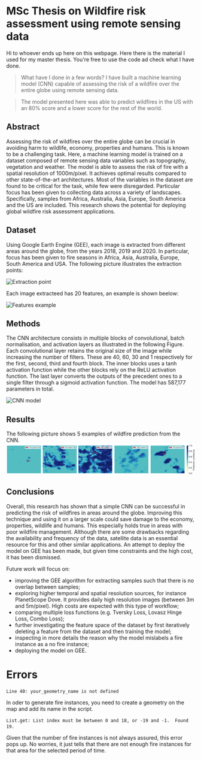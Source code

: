 # MSc Thesis on Wildfire risk assessment using remote sensing data

Hi to whoever ends up here on this webpage. Here there is the material I used for my master thesis. You're free to use the code ad check what I have done. 
> What have I done in a few words? I have built a machine learning model (CNN) capable of assessing the risk of a wildfire over the entire globe using remote sensing data.

> The model presented here was able to predict wildfires in the US with an 80% score and a lower score for the rest of the world.

## Abstract

Assessing the risk of wildfires over the entire globe can be crucial in avoiding harm to wildlife, economy, properties and humans. This is known to be a challenging task. Here, a machine learning model is trained on a dataset composed of remote sensing data variables such as topography, vegetation and weather. The model is able to assess the risk of fire with a spatial resolution of 1000m/pixel. It achieves optimal results compared to other state-of-the-art architectures. Most of the variables in the dataset are found to be critical for the task, while few were disregarded. Particular focus has been given to collecting data across a variety of landscapes. Specifically, samples from Africa, Australia, Asia, Europe, South America and the US are included. This research shows the potential for deploying global wildfire risk assessment applications.

## Dataset
Using Google Earth Engine (GEE), each image is extracted from different areas around the globe, from the years 2018, 2019 and 2020. In particular, focus has been given to fire seasons in Africa, Asia, Australia, Europe, South America and USA. The following picture illustrates the extraction points:

![Extraction point](https://github.com/BeppeMarnell/MSc-Thesis-Wildfire-prediction/blob/main/images/extractions2.png)

Each image extracteed has 20 features, an example is shown beelow:

![Features example](https://github.com/BeppeMarnell/MSc-Thesis-Wildfire-prediction/blob/main/images/dataset_features.png)

## Methods
The CNN architecture consists in multiple blocks of convolutional, batch normalisation, and activation layers as illustrated in the following Figure. Each convolutional layer retains the original size of the image while increasing the number of filters. These are 40, 60, 30 and 1 respectively for the first, second, third and fourth block. The inner blocks uses a tanh activation function while the other blocks rely on the ReLU activation function. The last layer converts the outputs of the precedent ones to a single filter through a sigmoid activation function. The model has 587,177 parameters in total.

![CNN model](https://github.com/BeppeMarnell/MSc-Thesis-Wildfire-prediction/blob/main/images/model_cnn.png)


## Results
The following picture shows 5 examples of wildfire prediction from the CNN.
![Prediction result](https://github.com/BeppeMarnell/MSc-Thesis/blob/main/images/results.png)

## Conclusions
Overall, this research has shown that a simple CNN can be successful in predicting the risk of wildfires in areas around the globe. Improving this technique and using it on a larger scale could save damage to the economy, properties, wildlife and humans. This especially holds true in areas with poor wildfire management. Although there are some drawbacks regarding the availability and frequency of the data, satellite data is an essential resource for this and other similar applications. An attempt to deploy the model on GEE has been made, but given time constraints and the high cost, it has been dismissed.

Future work will focus on:
- improving the GEE algorithm for extracting samples such that there is no overlap between samples;
- exploring higher temporal and spatial resolution sources, for instance PlanetScope Dove. It provides daily high resolution images (between 3m and 5m/pixel). High costs are expected with this type of workflow;
- comparing multiple loss functions (e.g. Tversky Loss, Lovasz Hinge Loss, Combo Loss);
- further investigating the feature space of the dataset by first iteratively deleting a feature from the dataset and then training the model;
- inspecting in more details the reason why the model mislabels a fire instance as a no fire instance;
- deploying the model on GEE.


# Errors

```
Line 40: your_geometry_name is not defined
```
In oder to generate fire instances, you need to create a geometry on the map and add its name in the script.


```
List.get: List index must be between 0 and 18, or -19 and -1.  Found 19.
```
Given that the number of fire instances is not always assured, this error pops up. No worries, it just tells that there are not enough fire instances for that area for the selected period of time.
